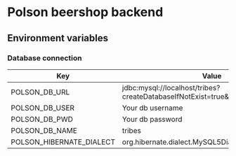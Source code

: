 # Polson beershop backend

## Environment variables

### Database connection

|Key |Value |
|---------------------------|-----------------------------------|
|POLSON_DB_URL|jdbc:mysql://localhost/tribes?createDatabaseIfNotExist=true&serverTimezone=UTC |
|POLSON_DB_USER|Your db username|
|POLSON_DB_PWD|Your db password|
|POLSON_DB_NAME|tribes|
|POLSON_HIBERNATE_DIALECT|org.hibernate.dialect.MySQL5Dialect|
